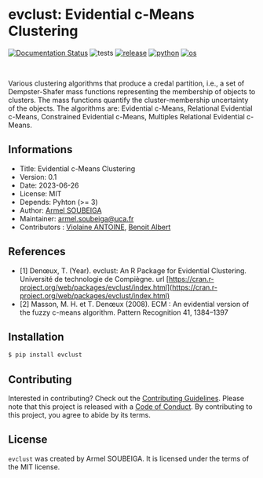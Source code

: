 # evclust: Evidential c-Means Clustering

[![Documentation Status](https://readthedocs.org/projects/py-pkgs-cookiecutter/badge/?version=latest)](https://py-pkgs-cookiecutter.readthedocs.io/en/latest/)
![tests](https://github.com/py-pkgs/py-pkgs-cookiecutter/workflows/test/badge.svg)
[![release](https://img.shields.io/github/release/py-pkgs/py-pkgs-cookiecutter.svg)](https://github.com/py-pkgs/py-pkgs-cookiecutter/releases)
[![python](https://img.shields.io/badge/python-%5E3.8-blue)]()
[![os](https://img.shields.io/badge/OS-Ubuntu%2C%20Mac%2C%20Windows-purple)]()

<br/>

Various clustering algorithms that produce a credal partition, i.e., a set of Dempster-Shafer mass functions representing the membership of objects to clusters. The mass functions quantify the cluster-membership uncertainty of the objects. The algorithms are: Evidential c-Means, Relational Evidential c-Means, Constrained Evidential c-Means, Multiples Relational Evidential c-Means. 

</div>

## Informations

* Title: Evidential c-Means Clustering
* Version: 0.1
* Date: 2023-06-26
* License: MIT
* Depends: Pyhton (>= 3)
* Author: [Armel SOUBEIGA](https://armelsoubeiga.github.io/)
* Maintainer: [armel.soubeiga@uca.fr](armel.soubeiga@uca.fr)
* Contributors : [Violaine ANTOINE](https://perso.isima.fr/~viantoin/), [Benoit Albert](https://sites.google.com/view/benoitalbert/home)


## References

* [1] Denœux, T. (Year). evclust: An R Package for Evidential Clustering. Université de technologie de Compiègne. url [https://cran.r-project.org/web/packages/evclust/index.html](https://cran.r-project.org/web/packages/evclust/index.html)
* [2] Masson, M. H. et T. Denœux (2008). ECM : An evidential version of the fuzzy c-means algorithm. Pattern Recognition 41, 1384–1397


## Installation

```bash
$ pip install evclust
```

## Contributing

Interested in contributing? Check out the [Contributing Guidelines](https://evclust.readthedocs.io/en/latest/contributing.html). Please note that this project is released with a [Code of Conduct](https://evclust.readthedocs.io/en/latest/conduct.html). By contributing to this project, you agree to abide by its terms.

## License

`evclust` was created by Armel SOUBEIGA. It is licensed under the terms of the MIT license.
